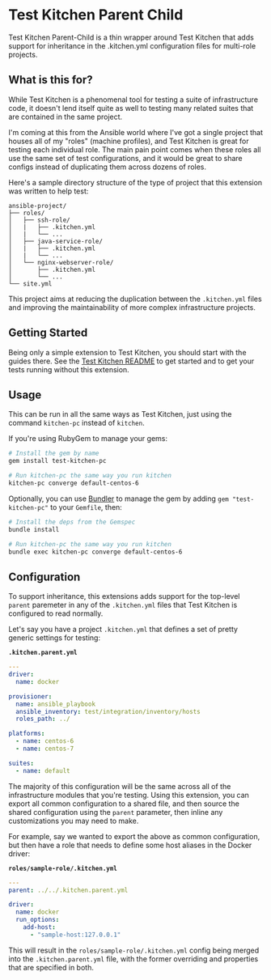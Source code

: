 # Test Kitchen Parent Child

Test Kitchen Parent-Child is a thin wrapper around Test Kitchen that adds
support for inheritance in the .kitchen.yml configuration files for multi-role
projects.

## What is this for?

While Test Kitchen is a phenomenal tool for testing a suite of infrastructure
code, it doesn't lend itself quite as well to testing many related suites that
are contained in the same project.

I'm coming at this from the Ansible world where I've got a single project that
houses all of my "roles" (machine profiles), and Test Kitchen is great for
testing each individual role.  The main pain point comes when these roles all
use the same set of test configurations, and it would be great to share configs
instead of duplicating them across dozens of roles.

Here's a sample directory structure of the type of project that this extension
was written to help test:

```
ansible-project/
├── roles/
│   ├── ssh-role/
│   |   ├── .kitchen.yml
│   |   └── ...
│   ├── java-service-role/
│   |   ├── .kitchen.yml
│   |   └── ...
│   └── nginx-webserver-role/
│       ├── .kitchen.yml
│       └── ...
└── site.yml
```

This project aims at reducing the duplication between the `.kitchen.yml` files
and improving the maintainability of more complex infrastructure projects.

## Getting Started

Being only a simple extension to Test Kitchen, you should start with the
guides there.  See the [Test Kitchen README][kitchen-readme] to get started
and to get your tests running without this extension.

[kitchen-readme]: https://github.com/test-kitchen/test-kitchen

## Usage

This can be run in all the same ways as Test Kitchen, just using the command
`kitchen-pc` instead of `kitchen`.

If you're using RubyGem to manage your gems:

```bash
# Install the gem by name
gem install test-kitchen-pc

# Run kitchen-pc the same way you run kitchen
kitchen-pc converge default-centos-6
```

Optionally, you can use [Bundler](http://bundler.io/) to manage the gem by
adding `gem "test-kitchen-pc"` to your `Gemfile`, then:

```bash
# Install the deps from the Gemspec
bundle install

# Run kitchen-pc the same way you run kitchen
bundle exec kitchen-pc converge default-centos-6
```

## Configuration

To support inheritance, this extensions adds support for the top-level
`parent` paremeter in any of the `.kitchen.yml` files that Test Kitchen
is configured to read normally.

Let's say you have a project `.kitchen.yml` that defines a set of pretty
generic settings for testing:

**`.kitchen.parent.yml`**

```yaml
---
driver:
  name: docker

provisioner:
  name: ansible_playbook
  ansible_inventory: test/integration/inventory/hosts
  roles_path: ../

platforms:
  - name: centos-6
  - name: centos-7

suites:
  - name: default
```

The majority of this configuration will be the same across all of the
infrastructure modules that you're testing.  Using this extension, you
can export all common configuration to a shared file, and then source
the shared configuration using the `parent` parameter, then inline any
customizations you may need to make.

For example, say we wanted to export the above as common configuration,
but then have a role that needs to define some host aliases in the
Docker driver:

**`roles/sample-role/.kitchen.yml`**

```yaml
---
parent: ../../.kitchen.parent.yml

driver:
  name: docker
  run_options:
    add-host:
      - "sample-host:127.0.0.1"
```

This will result in the `roles/sample-role/.kitchen.yml` config being merged
into the `.kitchen.parent.yml` file, with the former overriding and properties
that are specified in both.
